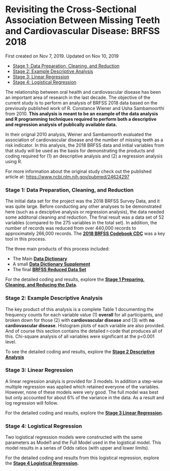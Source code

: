 Revisiting the Cross-Sectional Association Between Missing Teeth and
Cardiovascular Disease: BRFSS 2018
================
First created on Nov 7, 2019. Updated on Nov 10, 2019

  - [Stage 1: Data Preparation, Cleaning, and
    Reduction](#stage-1-data-preparation-cleaning-and-reduction)
  - [Stage 2: Example Descriptive
    Analysis](#stage-2-example-descriptive-analysis)
  - [Stage 3: Linear Regression](#stage-3-linear-regression)
  - [Stage 4: Logistical Regression](#stage-4-logistical-regression)

The relationship between oral health and cardiovascular disease has been
an important area of research in the last decade. The objective of the
current study is to perform an analysis of BRFSS 2018 data based on the
previously published work of R. Constance Wiener and Usha Sambamoorthi
from 2010. **This analysis is meant to be an example of the data
analysis and R programming techniques required to perform both a
descriptive and regression analysis of publically available data.**

In their orignal 2010 analysis, Weiner and Sambamoorth evaluated the
association of cardiovascular disease and the number of missing teeth as
a risk indicator. In this analysis, the 2018 BRFSS data and initial
variables from that study will be used as the basis for demonstrating
the products and coding required for (1) an descriptive analysis and (2)
a regression analysis using R.

For more information about the original study check out the published
article at: <https://www.ncbi.nlm.nih.gov/pubmed/24624297>

### Stage 1: Data Preparation, Cleaning, and Reduction

The initial data set for the project was the 2018 BRFSS Survey Data, and
it was quite large. Before conducting any other analyses to be
demonstrated here (such as a desciptive analysis or regression
analysis), the data needed some additonal cleaning and reduction. The
final result was a data set of 52 variables (compared to the 275
variables in the total set). In addition, the number of records was
reduced from over 440,000 records to approximately 266,000 records. The
**[2018 BRFSS Codebook
CDC](https://www.cdc.gov/brfss/annual_data/2018/pdf/codebook18_llcp-v2-508.pdf)**
was a key tool in this process.

The three main products of this process included:

  - The Main **[Data Dictionary](output/Data_Dictionary.xlsx)**
  - A small **[Data Dictionary Supplement](output/data_dictionary.txt)**
  - The final **[BRFSS Reduced Data Set](output/BRFSS.csv)**

For the detailed coding and results, explore the **[Stage 1 Preparing,
Cleaning, and Reducing the Data](preparing-the-data.html).**

### Stage 2: Example Descriptive Analysis

The key product of this analysis is a complete Table 1 documenting the
frequency counts for each variable value (1) **overall** for all
participants, and broken down for those (2) with **cardiovascular
disease** and (3) with **no cardiovascular disease**. Histogram plots of
each variable are also provided. And of course this section contains the
detailed r-code that produces all of this. Chi-square analysis of all
variables were significant at the p\<0.001 level.

To see the detailed coding and results, explore the **[Stage 2
Descriptive Analysis](descriptive-analysis.html)**

### Stage 3: Linear Regression

A linear regression analyis is provided for 3 models. In addition a
step-wise multiple regression was applied which retained everyone of the
variables. However, none of these models were very good. The full model
was best but only accounted for about 6% of the variance in the data. As
a result and log regression will follow.

For the detailed coding and results, explore the **[Stage 3 Linear
Regression](linear-regression.html).**

### Stage 4: Logistical Regression

Two logistical regression models were constructed with the same
parameters as Model1 and the Full Model used in the logistical model.
This model results in a series of Odds ratios (with upper and lower
limits).

For the detailed coding and results from this logistical regression,
explore the **[Stage 4 Logistical
Regression](logistical-regression.html).**

